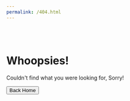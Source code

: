 ```yaml
---
permalink: /404.html
---
```


<html>
  <head>
     <link rel="stylesheet" href="leo.css">
     <title>Leo's 404 Page</title>
  </head>
  <body>
    <br>
    <br>
    <h1>Whoopsies!</h1> 
    <p>Couldn't find what you were looking for, Sorry!</p>
    <a href="index.html"><button>Back Home</button></a>
  </body>
</html>
